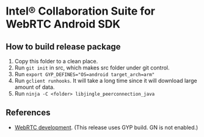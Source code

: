# Intel® Collaboration Suite for WebRTC Android SDK

## How to build release package
1. Copy this folder to a clean place.
2. Run `git init` in src, which makes src folder under git control.
3. Run `export GYP_DEFINES="OS=android target_arch=arm"`
4. Run `gclient runhooks`. It will take a long time since it will download large amount of data.
5. Run `ninja -C <folder> libjingle_peerconnection_java`

## References
- [WebRTC development](https://webrtc.org/native-code/development/). (This release uses GYP build. GN is not enabled.)
